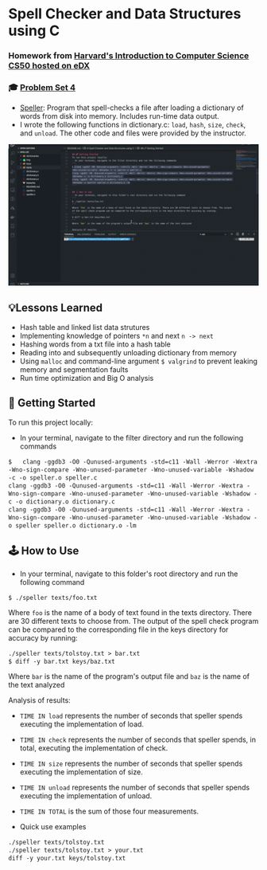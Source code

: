 # Spell Checker and Data Structures using C
### Homework from [Harvard's Introduction to Computer Science CS50 hosted on eDX](https://www.edx.org/course/cs50s-introduction-to-computer-science)
### 🎓 [Problem Set 4](https://cs50.harvard.edu/x/2020/psets/5/)
- [Speller](https://cs50.harvard.edu/x/2020/psets/5/speller/): Program that spell-checks a file after loading a dictionary of words from disk into memory. Includes run-time data output.
- I wrote the following functions in dictionary.c: `load`, `hash`, `size`, `check`, and `unload`. The other code and files were provided by the instructor.

![Speller Program Demo](img/demo.gif)

## 💡Lessons Learned
- Hash table and linked list data strutures
- Implementing knowledge of pointers `*n` and next `n -> next`
- Hashing words from a txt file into a hash table
- Reading into and subsequently unloading dictionary from memory
- Using `malloc` and command-line argument `$ valgrind` to prevent leaking memory and segmentation faults
- Run time optimization and Big O analysis

## 🚀 Getting Started
To run this project locally:
- In your terminal, navigate to the filter directory and run the following commands
```
$	clang -ggdb3 -O0 -Qunused-arguments -std=c11 -Wall -Werror -Wextra  -Wno-sign-compare -Wno-unused-parameter -Wno-unused-variable -Wshadow -c -o speller.o speller.c
clang -ggdb3 -O0 -Qunused-arguments -std=c11 -Wall -Werror -Wextra -Wno-sign-compare -Wno-unused-parameter -Wno-unused-variable -Wshadow -c -o dictionary.o dictionary.c
clang -ggdb3 -O0 -Qunused-arguments -std=c11 -Wall -Werror -Wextra -Wno-sign-compare -Wno-unused-parameter -Wno-unused-variable -Wshadow -o speller speller.o dictionary.o -lm
```

## 🕹 How to Use
- In your terminal, navigate to this folder's root directory and run the following command
```
$ ./speller texts/foo.txt
```
Where `foo` is the name of a body of text found in the texts directory. There are 30 different texts to choose from. The output of the spell check program can be compared to the corresponding file in the keys directory for accuracy by running:
```
./speller texts/tolstoy.txt > bar.txt
$ diff -y bar.txt keys/baz.txt
```
Where `bar` is the name of the program's output file and `baz` is the name of the text analyzed

Analysis of results:
- `TIME IN load` represents the number of seconds that speller spends executing the implementation of load.
- `TIME IN check` represents the number of seconds that speller spends, in total, executing the implementation of check.
- `TIME IN size` represents the number of seconds that speller spends executing the implementation of size.
- `TIME IN unload` represents the number of seconds that speller spends executing the implementation of unload. 
- `TIME IN TOTAL` is the sum of those four measurements.

- Quick use examples
```
./speller texts/tolstoy.txt
./speller texts/tolstoy.txt > your.txt
diff -y your.txt keys/tolstoy.txt
```